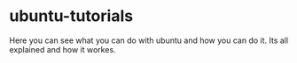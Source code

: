 # ubuntu-tutorials
Here you can see what you can do with ubuntu and how you can do it. Its all explained and how it workes.
